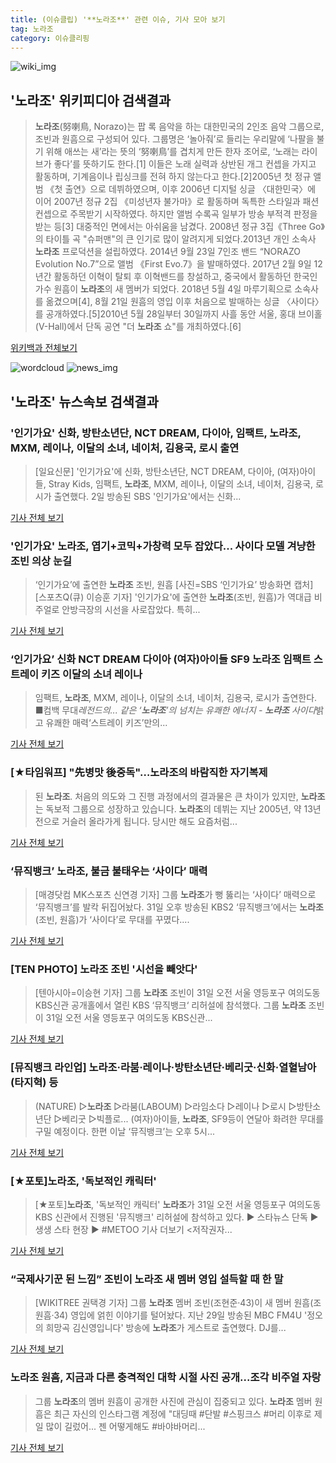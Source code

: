 ```yaml
---
title: (이슈클립) '**노라조**' 관련 이슈, 기사 모아 보기
tag: 노라조
category: 이슈클리핑
---
```

![wiki_img](https://user-images.githubusercontent.com/42597476/44503234-41136a80-a6d0-11e8-9071-6fc6418eafe4.png)
## **'**노라조**'** 위키피디아 검색결과
>**노라조**(努喇鳥, Norazo)는 팝 록 음악을 하는 대한민국의 2인조 음악 그룹으로, 조빈과 원흠으로 구성되어 있다. 그룹명은 ‘놀아줘’로 들리는 우리말에 ‘나팔을 불기 위해 애쓰는 새’라는 뜻의 ‘努喇鳥’를 겹치게 만든 한자 조어로, ‘노래는 라이브가 좋다’를 뜻하기도 한다.[1] 이들은 노래 실력과 상반된 개그 컨셉을 가지고 활동하며, 기계음이나 립싱크를 전혀 하지 않는다고 한다.[2]2005년 첫 정규 앨범 《첫 출연》으로 데뷔하였으며, 이후 2006년 디지털 싱글 〈대한민국〉에 이어 2007년 정규 2집 《미성년자 불가마》로 활동하며 독특한 스타일과 패션 컨셉으로 주목받기 시작하였다. 하지만 앨범 수록곡 일부가 방송 부적격 판정을 받는 등[3] 대중적인 면에서는 아쉬움을 남겼다. 2008년 정규 3집《Three Go》의 타이틀 곡 "슈퍼맨"의 큰 인기로 많이 알려지게 되었다.2013년 개인 소속사 **노라조** 프로덕션을 설립하였다. 2014년 9월 23일 7인조 밴드 “NORAZO Evolution No.7”으로 앨범 《First Evo.7》을 발매하였다. 2017년 2월 9일 12년간 활동하던 이혁이 탈퇴 후 이혁밴드를 창설하고, 중국에서 활동하던 한국인 가수 원흠이 **노라조**의 새 멤버가 되었다. 2018년 5월 4일 마루기획으로 소속사를 옮겼으며[4], 8월 21일 원흠의 영입 이후 처음으로 발매하는 싱글 〈사이다〉를 공개하였다.[5]2010년 5월 28일부터 30일까지 사흘 동안 서울, 홍대 브이홀 (V-Hall)에서 단독 공연 "더 **노라조** 쇼"를 개최하였다.[6]

<a href="https://ko.wikipedia.org/wiki/노라조" target="_blank">위키백과 전체보기</a>

![wordcloud](https://s3.ap-northeast-2.amazonaws.com/lyrics101-wordcloud/2018-09-02-1535862603.png)
![news_img](https://user-images.githubusercontent.com/42597476/44507050-1206f400-a6e4-11e8-8d98-7ffbfebb353f.png)
## **'**노라조**'** 뉴스속보 검색결과
### '인기가요' 신화, 방탄소년단, NCT DREAM, 다이아, 임팩트, **노라조**, MXM, 레이나, 이달의 소녀, 네이처, 김용국, 로시 출연

>[일요신문] '인기가요'에 신화, 방탄소년단, NCT DREAM, 다이아, (여자)아이들, Stray Kids, 임팩트, **노라조**, MXM, 레이나, 이달의 소녀, 네이처, 김용국, 로시가 출연했다. 2일 방송된 SBS '인기가요'에서는 신화...

<a href="http://ilyo.co.kr/?ac=article_view&entry_id=308436" target="_blank">기사 전체 보기</a>

### '인기가요' **노라조**, 엽기+코믹+가창력 모두 잡았다... 사이다 모델 겨냥한 조빈 의상 눈길

>‘인기가요’에 출연한 **노라조** 조빈, 원흠 [사진=SBS ‘인기가요’ 방송화면 캡처] [스포츠Q(큐) 이승훈 기자] '인기가요'에 출연한 **노라조**(조빈, 원흠)가 역대급 비주얼로 안방극장의 시선을 사로잡았다.  특히...

<a href="http://www.sportsq.co.kr/news/articleView.html?idxno=301102" target="_blank">기사 전체 보기</a>

### ‘인기가요’ 신화 NCT DREAM 다이아 (여자)아이들 SF9 **노라조** 임팩트 스트레이 키즈 이달의 소녀 레이나

>임팩트, **노라조**, MXM, 레이나, 이달의 소녀, 네이처, 김용국, 로시가 출연한다. ■컴백 무대*레전드의... 같은 ‘**노라조**’의 넘치는 유쾌한 에너지 - **노라조** 사이다*밝고 유쾌한 매력‘스트레이 키즈’만의...

<a href="http://www.kookje.co.kr/news2011/asp/newsbody.asp?code=0500&key=20180902.99099000298" target="_blank">기사 전체 보기</a>

### [★타임워프] "先병맛 後중독"…**노라조**의 바람직한 자기복제

>된 **노라조**. 처음의 의도와 그 진행 과정에서의 결과물은 큰 차이가 있지만, **노라조**는 독보적 그룹으로 성장하고 있습니다. **노라조**의 데뷔는 지난 2005년, 약 13년 전으로 거슬러 올라가게 됩니다. 당시만 해도 요즘처럼...

<a href="http://www.xportsnews.com/?ac=article_view&entry_id=1013972" target="_blank">기사 전체 보기</a>

### ‘뮤직뱅크’ **노라조**, 불금 불태우는 ‘사이다’ 매력

>[매경닷컴 MK스포츠 신연경 기자] 그룹 **노라조**가 뻥 뚫리는 ‘사이다’ 매력으로 ‘뮤직뱅크’를 발칵 뒤집어놨다. 31일 오후 방송된 KBS2 ‘뮤직뱅크’에서는 **노라조**(조빈, 원흠)가 ‘사이다’로 무대를 꾸몄다....

<a href="http://sports.mk.co.kr/view.php?year=2018&no=550154" target="_blank">기사 전체 보기</a>

### [TEN PHOTO] **노라조** 조빈 '시선을 빼앗다'

>[텐아시아=이승현 기자] 그룹 **노라조** 조빈이 31일 오전 서울 영등포구 여의도동 KBS신관 공개홀에서 열린 KBS ‘뮤직뱅크‘ 리허설에 참석했다. 그룹 **노라조** 조빈이 31일 오전 서울 영등포구 여의도동 KBS신관...

<a href="http://www.tenasia.co.kr/archives/1559081" target="_blank">기사 전체 보기</a>

### [뮤직뱅크 라인업] **노라조**·라붐·레이나·방탄소년단·베리굿·신화·열혈남아(타지혁) 등

>(NATURE) ▷**노라조** ▷라붐(LABOUM) ▷라임소다 ▷레이나 ▷로시 ▷방탄소년단 ▷베리굿 ▷빅플로... (여자)아이들, **노라조**, SF9등이 연달아 화려한 무대를 구밀 예정이다. 한편 이날 ‘뮤직뱅크’는 오후 5시...

<a href="http://www.kookje.co.kr/news2011/asp/newsbody.asp?code=0500&key=20180831.99099014865" target="_blank">기사 전체 보기</a>

### [★포토]**노라조**, '독보적인 캐릭터'

>[★포토]**노라조**, '독보적인 캐릭터' **노라조**가 31일 오전 서울 영등포구 여의도동 KBS 신관에서 진행된 '뮤직뱅크' 리허설에 참석하고 있다. ▶ 스타뉴스 단독 ▶ 생생 스타 현장 ▶ #METOO 기사 더보기 <저작권자...

<a href="http://star.mt.co.kr/stview.php?no=2018083108262372996" target="_blank">기사 전체 보기</a>

### “국제사기꾼 된 느낌” 조빈이 **노라조** 새 멤버 영입 설득할 때 한 말

>[WIKITREE 권택경 기자] 그룹 **노라조** 멤버 조빈(조현준·43)이 새 멤버 원흠(조원흠·34) 영입에 얽힌 이야기를 털어놨다. 지난 29일 방송된 MBC FM4U '정오의 희망곡 김신영입니다' 방송에 **노라조**가 게스트로 출연했다. DJ를...

<a href="http://www.wikitree.co.kr/main/news_view.php?id=365945" target="_blank">기사 전체 보기</a>

### **노라조** 원흠, 지금과 다른 충격적인 대학 시절 사진 공개...조각 비주얼 자랑

>그룹 **노라조**의 멤버 원흠이 공개한 사진에 관심이 집중되고 있다. **노라조** 멤버 원흠은 최근 자신의 인스타그램 계정에 "대딩때 #단발 #스핑크스 #머리 이후로 제일 많이 길렀어... 젠 어떻게해도 #바야바머리...

<a href="http://daily.hankooki.com/lpage/entv/201808/dh20180831184117139020.htm" target="_blank">기사 전체 보기</a>


